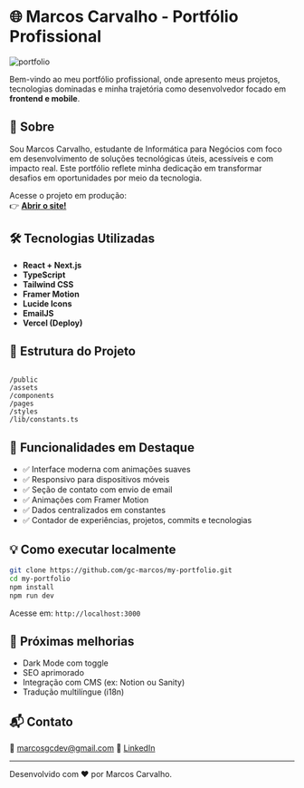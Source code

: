 # 🌐 Marcos Carvalho - Portfólio Profissional

![portfolio](https://github.com/user-attachments/assets/3d8e4f8b-ed12-47bd-8b7c-1d3e74e00a33)


Bem-vindo ao meu portfólio profissional, onde apresento meus projetos, tecnologias dominadas e minha trajetória como desenvolvedor focado em **frontend e mobile**.

## 🚀 Sobre

Sou Marcos Carvalho, estudante de Informática para Negócios com foco em desenvolvimento de soluções tecnológicas úteis, acessíveis e com impacto real. Este portfólio reflete minha dedicação em transformar desafios em oportunidades por meio da tecnologia.

Acesse o projeto em produção:  
👉 **[Abrir o site!](https://marcoscarvalho.netlify.app/)**

## 🛠️ Tecnologias Utilizadas

- **React + Next.js**
- **TypeScript**
- **Tailwind CSS**
- **Framer Motion**
- **Lucide Icons**
- **EmailJS**
- **Vercel (Deploy)**

## 📁 Estrutura do Projeto

```

/public
/assets
/components
/pages
/styles
/lib/constants.ts

````

## 📸 Funcionalidades em Destaque

- ✅ Interface moderna com animações suaves
- ✅ Responsivo para dispositivos móveis
- ✅ Seção de contato com envio de email
- ✅ Animações com Framer Motion
- ✅ Dados centralizados em constantes
- ✅ Contador de experiências, projetos, commits e tecnologias

## 💡 Como executar localmente

```bash
git clone https://github.com/gc-marcos/my-portfolio.git
cd my-portfolio
npm install
npm run dev
````

Acesse em: `http://localhost:3000`

## 🌱 Próximas melhorias

* Dark Mode com toggle
* SEO aprimorado
* Integração com CMS (ex: Notion ou Sanity)
* Tradução multilíngue (i18n)

## 📬 Contato

📧 [marcosgcdev@gmail.com](mailto:marcosgcdev@gmail.com)
🔗 [LinkedIn](https://www.linkedin.com/in/gcmarcos)

---

Desenvolvido com ❤️ por Marcos Carvalho.
